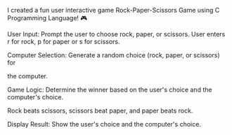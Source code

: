  I created a fun user interactive game Rock-Paper-Scissors Game using C Programming Language! 🎮 

User Input: Prompt the user to choose rock, paper, or scissors. User enters r for rock, p for paper or s for scissors.

Computer Selection: Generate a random choice (rock, paper, or scissors) for

the computer.

 Game Logic: Determine the winner based on the user's choice and the computer's choice.

Rock beats scissors, scissors beat paper, and paper beats rock.

Display Result: Show the user's choice and the computer's choice.
